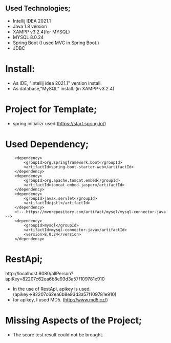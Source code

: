 ## Used Technologies;
- Intellij IDEA 2021.1
- Java 1.8 version
- XAMPP v3.2.4(for MYSQL)
- MYSQL 8.0.24
- Spring Boot (I used MVC in Spring Boot.)
- JDBC 

# Install:
- As IDE, "Intellij idea 2021.1" version install.
- As database,"MySQL" install. (in XAMPP v3.2.4)

# Project for Template;
- spring initializr used.(https://start.spring.io/)

# Used Dependency;
		<dependency>
			<groupId>org.springframework.boot</groupId>
			<artifactId>spring-boot-starter-web</artifactId>
		</dependency>
		<dependency>
			<groupId>org.apache.tomcat.embed</groupId>
			<artifactId>tomcat-embed-jasper</artifactId>
		</dependency>
		<dependency>
			<groupId>javax.servlet</groupId>
			<artifactId>jstl</artifactId>
		</dependency>
		<!-- https://mvnrepository.com/artifact/mysql/mysql-connector-java -->
		<dependency>
			<groupId>mysql</groupId>
			<artifactId>mysql-connector-java</artifactId>
			<version>8.0.24</version>
		</dependency>


# RestApi;
http://localhost:8080/allPerson?apiKey=82207c62ea6b8e93d3a57f109781e910
- In the use of RestApi, apikey is used. (apikey=>82207c62ea6b8e93d3a57f109781e910)
- for apikey, I used MD5. (http://www.md5.cz/)

# Missing Aspects of the Project;
- The score test result could not be brought.

